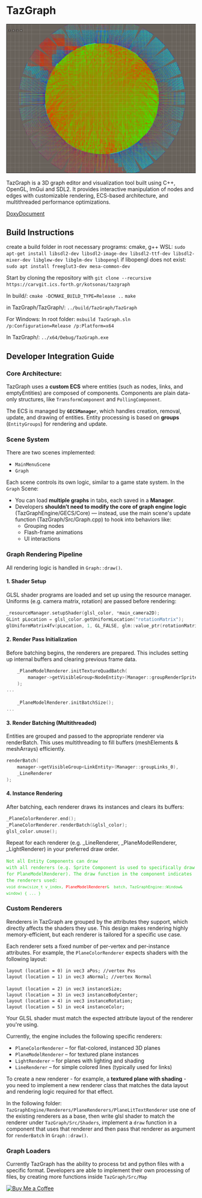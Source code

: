 # TazGraph

![Graph Scene Screenshot](TazGraph/assets/Sprites/readme-1.png)

TazGraph is a 3D graph editor and visualization tool built using C++, OpenGL, ImGui and SDL2. It provides interactive manipulation of nodes and edges with customizable rendering, ECS-based architecture, and multithreaded performance optimizations.

[DoxyDocument](https://mujingr.github.io/TazGraph/html/index.html)

## Build Instructions
create a build folder in root
necessary programs: cmake, g++
WSL: 
`sudo apt-get install libsdl2-dev libsdl2-image-dev libsdl2-ttf-dev libsdl2-mixer-dev libglew-dev libglm-dev libopengl`
if libopengl does not exist:
`sudo apt install freeglut3-dev mesa-common-dev`

Start by cloning the repository with
`git clone --recursive https://carvgit.ics.forth.gr/kotsonas/tazgraph`

In build/:
`cmake -DCMAKE_BUILD_TYPE=Release ..`
`make`

in TazGraph/TazGraph/:
`../build/TazGraph/TazGraph`

For Windows:
In root folder:
`msbuild TazGraph.sln /p:Configuration=Release /p:Platform=x64`

In TazGraph/:
`../x64/Debug/TazGraph.exe`

## Developer Integration Guide

### Core Architecture:

TazGraph uses a **custom ECS** where entities (such as nodes, links, and emptyEntities) are composed of components. Components are plain data-only structures, like `TransformComponent` and `PollingComponent`.

The ECS is managed by **`GECSManager`**, which handles creation, removal, update, and drawing of entities. Entity processing is based on **groups** (`EntityGroups`) for rendering and update.

### Scene System

There are two scenes implemented:

- `MainMenuScene`
- `Graph`

Each scene controls its own logic, similar to a game state system. In the `Graph` Scene:
- You can load **multiple graphs** in tabs, each saved in a **Manager**.
- Developers **shouldn’t need to modify the core of graph engine logic** (TazGraphEngine/GECS/Core) — instead, use the main scene's update function (TazGraph/Src/Graph.cpp) to hook into behaviors like:
  - Grouping nodes
  - Flash-frame animations
  - UI interactions

### Graph Rendering Pipeline

All rendering logic is handled in `Graph::draw()`.

#### 1. Shader Setup

GLSL shader programs are loaded and set up using the resource manager. Uniforms (e.g. camera matrix, rotation) are passed before rendering:

```cpp
_resourceManager.setupShader(glsl_color, *main_camera2D);
GLint pLocation = glsl_color.getUniformLocation("rotationMatrix");
glUniformMatrix4fv(pLocation, 1, GL_FALSE, glm::value_ptr(rotationMatrix));
```

#### 2. Render Pass Initialization
Before batching begins, the renderers are prepared. This includes setting up internal buffers and clearing previous frame data.

```cpp
	_PlaneModelRenderer.initTextureQuadBatch(
		manager->getVisibleGroup<NodeEntity>(Manager::groupRenderSprites).size()
	);
...

	_PlaneModelRenderer.initBatchSize();
...
```

#### 3. Render Batching (Multithreaded)

Entities are grouped and passed to the appropriate renderer via renderBatch. This uses multithreading to fill buffers (meshElements & meshArrays) efficiently.

``` cpp
renderBatch(
    manager->getVisibleGroup<LinkEntity>(Manager::groupLinks_0),
    _LineRenderer
);
```

#### 4. Instance Rendering

After batching, each renderer draws its instances and clears its buffers:

``` cpp
_PlaneColorRenderer.end();
_PlaneColorRenderer.renderBatch(&glsl_color);
glsl_color.unuse();
```
Repeat for each renderer (e.g. _LineRenderer, _PlaneModelRenderer, _LightRenderer) in your preferred draw order.

<code style="color : limegreen">Not all Entity Components can draw with all renderers (e.g. Sprite Component is used to specifically draw for PlaneModelRenderer). 
The draw function in the component indicates the renderers used: `void draw(size_t v_index, `<code style="color : red">PlaneModelRenderer</code>`&  batch, TazGraphEngine::Window& window)
	{
	...
	}
`</code>

<!-- [Adding Graph Loaders](#adding-graph-loaders)

[Adding Custom Renderers](#adding-custom-renderers) -->

### Custom Renderers

Renderers in TazGraph are grouped by the attributes they support, which directly affects the shaders they use. This design makes rendering highly memory-efficient, but each renderer is tailored for a specific use case.

Each renderer sets a fixed number of per-vertex and per-instance attributes. For example, the `PlaneColorRenderer` expects shaders with the following layout:

```
layout (location = 0) in vec3 aPos; //vertex Pos
layout (location = 1) in vec3 aNormal; //vertex Normal

layout (location = 2) in vec3 instanceSize;
layout (location = 3) in vec3 instanceBodyCenter;
layout (location = 4) in vec3 instanceRotation;
layout (location = 5) in vec4 instanceColor;
```
Your GLSL shader must match the expected attribute layout of the renderer you're using.

Currently, the engine includes the following specific renderers:
- `PlaneColorRenderer` – for flat-colored, instanced 3D planes
- `PlaneModelRenderer` – for textured plane instances
- `LightRenderer` – for planes with lighting and shading
- `LineRenderer` – for simple colored lines (typically used for links)

To create a new renderer - for example, a **textured plane with shading** - you need to implement a new renderer class that matches the data layout and rendering logic required for that effect.

In the following folder: `TazGraphEngine/Renderers/PlaneRenderers/PlaneLitTextRenderer` use one of the existing renderers as a base, then write glsl shader to match the renderer under `TazGraph/Src/Shaders`, implement a `draw` function in a component that uses that renderer and then pass that renderer as argument for `renderBatch` in `Graph::draw()`.

### Graph Loaders

Currently TazGraph has the ability to process txt and python files with a specific format. Developers are able to implement their own processing of files, by creating more functions inside `TazGraph/Src/Map`


[![Buy Me a Coffee](https://img.shields.io/badge/Buy%20Me%20a%20Coffee-support%20me-FFDD00?style=for-the-badge&logo=buy-me-a-coffee)](https://www.buymeacoffee.com/mujingr)
